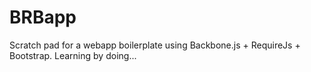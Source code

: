 BRBapp
======

Scratch pad for a webapp boilerplate using Backbone.js + RequireJs + Bootstrap. Learning by doing...